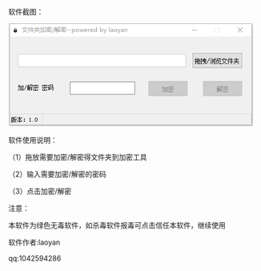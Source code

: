 软件截图：

![encryptfolder](https://github.com/lybbn/encryptfolder/blob/main/1.png)

软件使用说明：

（1）拖放需要加密/解密得文件夹到加密工具

（2）输入需要加密/解密的密码

（3）点击加密/解密

注意：

本软件为绿色无毒软件，如杀毒软件报毒可点击信任本软件，继续使用

软件作者:laoyan

qq:1042594286
